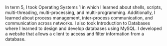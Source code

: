 In term 5, I took Operating Systems 1 in which I learned about shells, scripts, multi-threading, multi-processing, and multi-programming. Additionally, I learned about process management, inter-process communication, and communication across networks.
I also took Introduction to Databases where I learned to design and develop databases using MySQL. I developed a website that allows a client to access and filter information from a database.
